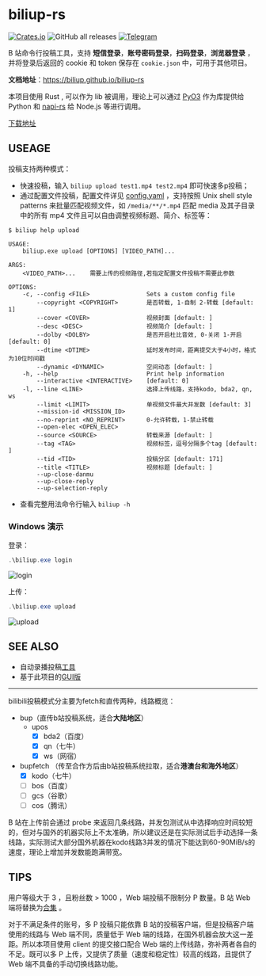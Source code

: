# biliup-rs
[![Crates.io](https://img.shields.io/crates/v/biliup)](https://crates.io/crates/biliup)
![GitHub all releases](https://img.shields.io/github/downloads/forgqi/biliup-rs/total)
[![Telegram](https://img.shields.io/badge/Telegram-Group-blue.svg?logo=telegram)](https://t.me/+IkpIABHqy6U0ZTQ5)

B 站命令行投稿工具，支持 **短信登录**，**账号密码登录**，**扫码登录**，**浏览器登录**
，并将登录后返回的 cookie 和 token 保存在 `cookie.json` 中，可用于其他项目。

**文档地址**：<https://biliup.github.io/biliup-rs>

本项目使用 Rust , 可以作为 lib 被调用，理论上可以通过 [PyO3](https://github.com/PyO3/pyo3) 作为库提供给 Python
和 [napi-rs](https://github.com/napi-rs/napi-rs) 给 Node.js 等进行调用。

[下载地址](https://github.com/ForgQi/biliup-rs/releases)

## USEAGE

投稿支持两种模式：
* 快速投稿，输入 `biliup upload test1.mp4 test2.mp4` 即可快速多p投稿；
* 通过配置文件投稿，配置文件详见 [config.yaml](examples/config.yaml) ，支持按照 Unix shell style patterns 来批量匹配视频文件，如 `/media/**/*.mp4` 匹配 media 及其子目录中的所有 mp4 文件且可以自由调整视频标题、简介、标签等：

```shell
$ biliup help upload

USAGE:
    biliup.exe upload [OPTIONS] [VIDEO_PATH]...

ARGS:
    <VIDEO_PATH>...    需要上传的视频路径,若指定配置文件投稿不需要此参数

OPTIONS:
    -c, --config <FILE>                Sets a custom config file
        --copyright <COPYRIGHT>        是否转载, 1-自制 2-转载 [default: 1]
        --cover <COVER>                视频封面 [default: ]
        --desc <DESC>                  视频简介 [default: ]
        --dolby <DOLBY>                是否开启杜比音效, 0-关闭 1-开启 [default: 0]
        --dtime <DTIME>                延时发布时间，距离提交大于4小时，格式为10位时间戳
        --dynamic <DYNAMIC>            空间动态 [default: ]
    -h, --help                         Print help information
        --interactive <INTERACTIVE>    [default: 0]
    -l, --line <LINE>                  选择上传线路，支持kodo, bda2, qn, ws
        --limit <LIMIT>                单视频文件最大并发数 [default: 3]
        --mission-id <MISSION_ID>
        --no-reprint <NO_REPRINT>      0-允许转载，1-禁止转载
        --open-elec <OPEN_ELEC>
        --source <SOURCE>              转载来源 [default: ]
        --tag <TAG>                    视频标签，逗号分隔多个tag [default: ]
        --tid <TID>                    投稿分区 [default: 171]
        --title <TITLE>                视频标题 [default: ]
        --up-close-danmu
        --up-close-reply
        --up-selection-reply
```
 
* 查看完整用法命令行输入 `biliup -h`

### Windows 演示

登录：
```powershell
.\biliup.exe login
```
![login](.github/resource/login.gif)

上传：
```powershell
.\biliup.exe upload
```
![upload](.github/resource/upload.gif)

## SEE ALSO

* 自动录播投稿[工具](https://github.com/ForgQi/biliup)
* 基于此项目的[GUI版](https://github.com/ForgQi/Caution)

___

bilibili投稿模式分主要为fetch和直传两种，线路概览：

* bup（直传b站投稿系统，适合**大陆地区**）
  * upos
    - [x] bda2（百度）
    - [x] qn（七牛）
    - [x] ws（网宿）
* bupfetch （传至合作方后由b站投稿系统拉取，适合**港澳台和海外地区**）
  - [x] kodo（七牛）
  - [ ] bos（百度）
  - [ ] gcs（谷歌）
  - [ ] cos（腾讯）

B 站在上传前会通过 probe 来返回几条线路，并发包测试从中选择响应时间较短的，但对与国外的机器实际上不太准确，所以建议还是在实际测试后手动选择一条线路，实际测试大部分国外机器在kodo线路3并发的情况下能达到60-90MiB/s的速度，理论上增加并发数能跑满带宽。

## TIPS

用户等级大于 3 ，且粉丝数 > 1000 ，Web 端投稿不限制分 P 数量。B 站 Web 端将替换为[合集](https://www.bilibili.com/read/cv14762048) 。

对于不满足条件的账号，多 P 投稿只能依靠 B 站的投稿客户端，但是投稿客户端使用的线路与 Web 端不同，质量低于 Web 端的线路，在国外机器会放大这一差距。所以本项目使用 client 的提交接口配合 Web 端的上传线路，弥补两者各自的不足。既可以多 P 上传，又提供了质量（速度和稳定性）较高的线路，且提供了 Web 端不具备的手动切换线路功能。
